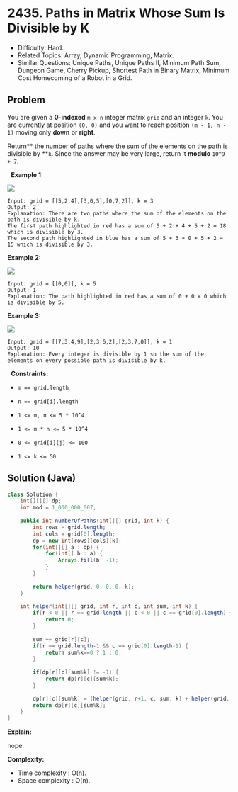# 2435. Paths in Matrix Whose Sum Is Divisible by K

- Difficulty: Hard.
- Related Topics: Array, Dynamic Programming, Matrix.
- Similar Questions: Unique Paths, Unique Paths II, Minimum Path Sum, Dungeon Game, Cherry Pickup, Shortest Path in Binary Matrix, Minimum Cost Homecoming of a Robot in a Grid.

## Problem

You are given a **0-indexed** ```m x n``` integer matrix ```grid``` and an integer ```k```. You are currently at position ```(0, 0)``` and you want to reach position ```(m - 1, n - 1)``` moving only **down** or **right**.

Return** the number of paths where the sum of the elements on the path is divisible by **```k```. Since the answer may be very large, return it **modulo** ```10^9 + 7```.

 
**Example 1:**

![](https://assets.leetcode.com/uploads/2022/08/13/image-20220813183124-1.png)

```
Input: grid = [[5,2,4],[3,0,5],[0,7,2]], k = 3
Output: 2
Explanation: There are two paths where the sum of the elements on the path is divisible by k.
The first path highlighted in red has a sum of 5 + 2 + 4 + 5 + 2 = 18 which is divisible by 3.
The second path highlighted in blue has a sum of 5 + 3 + 0 + 5 + 2 = 15 which is divisible by 3.
```

**Example 2:**

![](https://assets.leetcode.com/uploads/2022/08/17/image-20220817112930-3.png)

```
Input: grid = [[0,0]], k = 5
Output: 1
Explanation: The path highlighted in red has a sum of 0 + 0 = 0 which is divisible by 5.
```

**Example 3:**

![](https://assets.leetcode.com/uploads/2022/08/12/image-20220812224605-3.png)

```
Input: grid = [[7,3,4,9],[2,3,6,2],[2,3,7,0]], k = 1
Output: 10
Explanation: Every integer is divisible by 1 so the sum of the elements on every possible path is divisible by k.
```

 
**Constraints:**


	
- ```m == grid.length```
	
- ```n == grid[i].length```
	
- ```1 <= m, n <= 5 * 10^4```
	
- ```1 <= m * n <= 5 * 10^4```
	
- ```0 <= grid[i][j] <= 100```
	
- ```1 <= k <= 50```



## Solution (Java)

```java
class Solution {
    int[][][] dp;
    int mod = 1_000_000_007;
    
    public int numberOfPaths(int[][] grid, int k) {
        int rows = grid.length;
        int cols = grid[0].length;
        dp = new int[rows][cols][k];
        for(int[][] a : dp) {
            for(int[] b : a) {
                Arrays.fill(b, -1);
            }
        }
        
        return helper(grid, 0, 0, 0, k);
    }
    
    int helper(int[][] grid, int r, int c, int sum, int k) {
        if(r < 0 || r == grid.length || c < 0 || c == grid[0].length) {
            return 0;
        }
        
        sum += grid[r][c];
        if(r == grid.length-1 && c == grid[0].length-1) {
            return sum%k==0 ? 1 : 0;
        }
        
        if(dp[r][c][sum%k] != -1) {
            return dp[r][c][sum%k];
        }
        
        dp[r][c][sum%k] = (helper(grid, r+1, c, sum, k) + helper(grid, r, c+1, sum, k)) % mod;
        return dp[r][c][sum%k];
    }
}
```

**Explain:**

nope.

**Complexity:**

* Time complexity : O(n).
* Space complexity : O(n).
